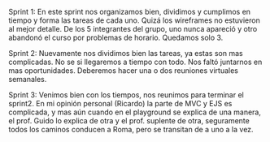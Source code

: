 Sprint 1:
En este sprint nos organizamos bien, dividimos y cumplimos en tiempo y forma
las tareas de cada uno. Quizá los wireframes no estuvieron al mejor detalle.
De los 5 integrantes del grupo, uno nunca apareció y otro abandonó el curso
por problemas de horario. Quedamos solo 3.

Sprint 2:
Nuevamente nos dividimos bien las tareas, ya estas son mas complicadas. No se si llegaremos a tiempo con todo. Nos faltó juntarnos en mas oportunidades.
Deberemos hacer una o dos reuniones virtuales semanales.


Sprint 3:
Venimos bien con los tiempos, nos reunimos para terminar el sprint2.
En mi opinión personal (Ricardo) la parte de MVC y EJS es complicada, y mas aún
cuando en el playground se explica de una manera, el prof. Guido lo explica de otra
y el prof. suplente de otra, seguramente todos los caminos conducen a Roma,
pero se transitan de a uno a la vez.